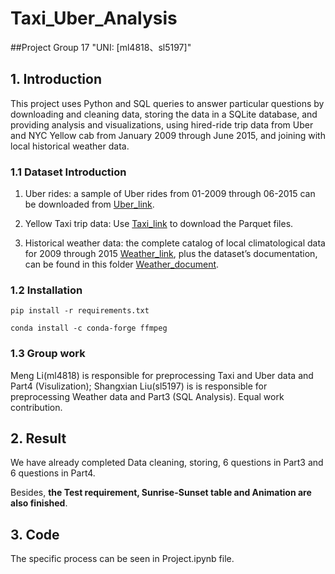 # Taxi_Uber_Analysis

##Project Group 17
"UNI: [ml4818、sl5197]"
## 1. Introduction

This project uses Python and SQL queries to answer particular questions by downloading and cleaning data, storing the data in a SQLite database, and providing analysis and visualizations, using hired-ride trip data from Uber and NYC Yellow cab from January 2009 through June 2015, and joining with local historical weather data.

### 1.1 Dataset Introduction
1) Uber rides: a sample of Uber rides from 01-2009 through 06-2015 can be downloaded from [Uber_link](https://drive.google.com/file/d/1F7D82w1D5151GXCR6BTEk7mNQ_YnPNDk/view).

2) Yellow Taxi trip data: Use [Taxi_link](https://www.nyc.gov/site/tlc/about/tlc-trip-record-data.page) to download the Parquet files.
3) Historical weather data: the complete catalog of local climatological data for 2009 through 2015 [Weather_link](https://drive.google.com/drive/folders/1I_Cj3RFHRGcQjb5Gas06buqRbKodIwKC), plus the dataset’s documentation, can be found in this folder [Weather_document](https://drive.google.com/drive/folders/1I_Cj3RFHRGcQjb5Gas06buqRbKodIwKC).

### 1.2 Installation
```pip install -r requirements.txt```

```conda install -c conda-forge ffmpeg```
### 1.3 Group work
Meng Li(ml4818) is responsible for preprocessing Taxi and Uber data and Part4 (Visulization);
Shangxian Liu(sl5197) is is responsible for preprocessing Weather data and Part3 (SQL Analysis).
Equal work contribution.

## 2. Result
We have already completed Data cleaning, storing, 6 questions in Part3 and 6 questions in Part4.

Besides, **the Test requirement, Sunrise-Sunset table and Animation are also finished**.

## 3. Code
The specific process can be seen in Project.ipynb file.

